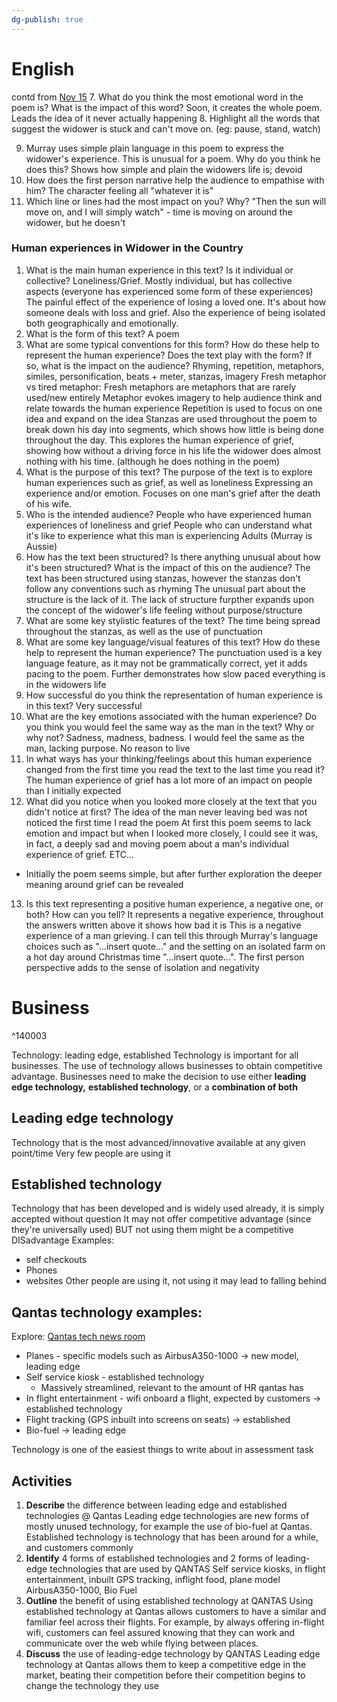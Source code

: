 ```yaml
---
dg-publish: true
---
```

# English
contd from [Nov 15](Nov%2015,%202023#^ee6fa7)
7. What do you think the most emotional word in the poem is? What is the impact of this word?
Soon, it creates the whole poem. Leads the idea of it never actually happening
8. Highlight all the words that suggest the widower is stuck and can't move on. (eg: pause, stand, watch)

9. Murray uses simple plain language in this poem to express the widower's experience. This is unusual for a poem. Why do you think he does this?
Shows how simple and plain the widowers life is; devoid
10. How does the first person narrative help the audience to empathise with him?
The character feeling all "whatever it is"
11. Which line or lines had the most impact on you? Why?
"Then the sun will move on, and I will simply watch" - time is moving on around the widower, but he doesn't

### Human experiences in Widower in the Country
1. What is the main human experience in this text? Is it individual or collective?
Loneliness/Grief. Mostly individual, but has collective aspects (everyone has experienced some form of these experiences)
The painful effect of the experience of losing a loved one. It's about how someone deals with loss and grief. Also the experience of being isolated both geographically and emotionally.
2. What is the form of this text?
A poem
3. What are some typical conventions for this form? How do these help to represent the human experience? Does the text play with the form? If so, what is the impact on the audience?
Rhyming, repetition, metaphors, similes, personification, beats + meter, stanzas, imagery
Fresh metaphor vs tired metaphor: Fresh metaphors are metaphors that are rarely used/new entirely
Metaphor evokes imagery to help audience think and relate towards the human experience
Repetition is used to focus on one idea and expand on the idea
Stanzas are used throughout the poem to break down his day into segments, which shows how little is being done throughout the day. This explores the human experience of grief, showing how without a driving force in his life the widower does almost nothing with his time. (although he does nothing in the poem)
4. What is the purpose of this text?
The purpose of the text is to explore human experiences such as grief, as well as loneliness
Expressing an experience and/or emotion. Focuses on one man's grief after the death of his wife.
5. Who is the intended audience?
People who have experienced human experiences of loneliness and grief
People who can understand what it's like to experience what this man is experiencing
Adults (Murray is Aussie)
6. How has the text been structured? Is there anything unusual about how it's been structured? What is the impact of this on the audience?
The text has been structured using stanzas, however the stanzas don't follow any conventions such as rhyming
The unusual part about the structure is the lack of it.
The lack of structure furpther expands upon the concept of the widower's life feeling without purpose/structure
7. What are some key stylistic features of the text?
The time being spread throughout the stanzas, as well as the use of punctuation
8. What are some key language/visual features of this text? How do these help to represent the human experience?
The punctuation used is a key language feature, as it may not be grammatically correct, yet it adds pacing to the poem. Further demonstrates how slow paced everything is in the widowers life
9. How successful do you think the representation of human experience is in this text?
Very successful
10. What are the key emotions associated with the human experience? Do you think you would feel the same way as the man in the text? Why or why not?
Sadness, madness, badness. I would feel the same as the man, lacking purpose. No reason to live
11. In what ways has your thinking/feelings about this human experience changed from the first time you read the text to the last time you read it?
The human experience of grief has a lot more of an impact on people than I initially expected
12. What did you notice when you looked more closely at the text that you didn't notice at first?
The idea of the man never leaving bed was not noticed the first time I read the poem
At first this poem seems to lack emotion and impact but when I looked more closely, I could see it was, in fact, a deeply sad and moving poem about a man's individual experience of grief. ETC...
- Initially the poem seems simple, but after further exploration the deeper meaning around grief can be revealed
13. Is this text representing a positive human experience, a negative one, or both? How can you tell?
It represents a negative experience, throughout the answers written above it shows how bad it is
This is a negative experience of a man grieving. I can tell this through Murray's language choices such as "...insert quote..." and the setting on an isolated farm on a hot day around Christmas time "...insert quote...". The first person perspective adds to the sense of isolation and negativity

# Business

^140003

Technology: leading edge, established
Technology is important for all businesses. The use of technology allows businesses to obtain competitive advantage. Businesses need to make the decision to use either **leading edge technology,** **established technology**, or a **combination of both**
## Leading edge technology
Technology that is the most advanced/innovative available at any given point/time
Very few people are using it
## Established technology
Technology that has been developed and is widely used already, it is simply accepted without question
It may not offer competitive advantage (since they're universally used) BUT not using them might be a competitive DISadvantage
Examples:
- self checkouts
- Phones
- websites
Other people are using it, not using it may lead to falling behind
## Qantas technology examples:
Explore: [Qantas tech news room](https://www.qantasnewsroom.com.au/topic/technology)
- Planes - specific models such as AirbusA350-1000 -> new model, leading edge
- Self service kiosk - established technology
	- Massively streamlined, relevant to the amount of HR qantas has
- In flight entertainment - wifi onboard a flight, expected by customers -> established technology
- Flight tracking (GPS inbuilt into screens on seats) -> established
- Bio-fuel -> leading edge

Technology is one of the easiest things to write about in assessment task

## Activities
1. **Describe** the difference between leading edge and established technologies @ Qantas
Leading edge technologies are new forms of mostly unused technology, for example the use of bio-fuel at Qantas. Established technology is technology that has been around for a while, and customers commonly 
2. **Identify** 4 forms of established technologies and 2 forms of leading-edge technologies that are used by QANTAS
Self service kiosks, in flight entertainment, inbuilt GPS tracking, inflight food, plane model AirbusA350-1000, Bio Fuel
3. **Outline** the benefit of using established technology at QANTAS
Using established technology at Qantas allows customers to have a similar and familiar feel across their flights. For example, by always offering in-flight wifi, customers can feel assured knowing that they can work and communicate over the web while flying between places.
4. **Discuss** the use of leading-edge technology by QANTAS
Leading edge technology at Qantas allows them to keep a competitive edge in the market, beating their competition before their competition begins to change the technology they use